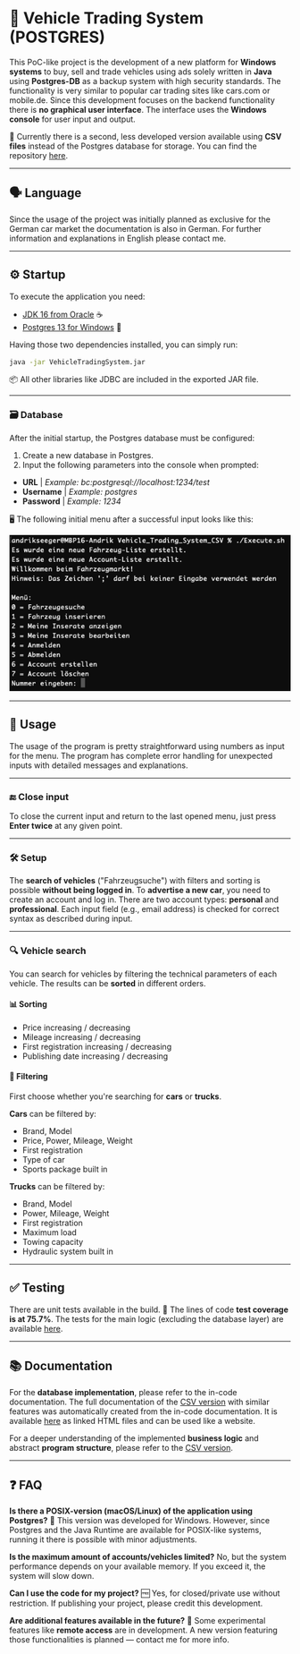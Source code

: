 <!--Copyright Andrik Seeger 2022-->

# 🚗 Vehicle Trading System (POSTGRES)

This PoC-like project is the development of a new platform for **Windows systems** to buy, sell and trade vehicles using ads solely written in **Java** using **Postgres-DB** as a backup system with high security standards.
The functionality is very similar to popular car trading sites like cars.com or mobile.de.
Since this development focuses on the backend functionality there is **no graphical user interface**.
The interface uses the **Windows console** for user input and output.

🔁 Currently there is a second, less developed version available using **CSV files** instead of the Postgres database for storage.
You can find the repository [here](https://github.com/AndrikSeeger/VehicleTradingSystem_CSV).

---

## 🗣️ Language

Since the usage of the project was initially planned as exclusive for the German car market the documentation is also in German.
For further information and explanations in English please contact me.

---

## ⚙️ Startup

To execute the application you need:

* [JDK 16 from Oracle](https://www.oracle.com/java/technologies/downloads/#java16) ☕
* [Postgres 13 for Windows](https://www.postgresql.org/download/windows/) 🐘

Having those two dependencies installed, you can simply run:

```bash
java -jar VehicleTradingSystem.jar
```

📦 All other libraries like JDBC are included in the exported JAR file.

---

### 🗃️ Database

After the initial startup, the Postgres database must be configured:

1. Create a new database in Postgres.
2. Input the following parameters into the console when prompted:

* **URL** | *Example: bc\:postgresql://localhost:1234/test*
* **Username** | *Example: postgres*
* **Password** | *Example: 1234*

🖥️ The following initial menu after a successful input looks like this:

<p align="center">
<img src="https://raw.githubusercontent.com/AndrikSeeger/VehicleTradingSystem_POSTGRES/master/Ressources/Startup.png"/>
</p>

---

## 🧭 Usage

The usage of the program is pretty straightforward using numbers as input for the menu.
The program has complete error handling for unexpected inputs with detailed messages and explanations.

---

### 🔚 Close input

To close the current input and return to the last opened menu, just press **Enter twice** at any given point.

---

### 🛠️ Setup

The **search of vehicles** ("Fahrzeugsuche") with filters and sorting is possible **without being logged in**.
To **advertise a new car**, you need to create an account and log in.
There are two account types: **personal** and **professional**.
Each input field (e.g., email address) is checked for correct syntax as described during input.

---

### 🔍 Vehicle search

You can search for vehicles by filtering the technical parameters of each vehicle.
The results can be **sorted** in different orders.

#### 📊 Sorting

* Price increasing / decreasing
* Mileage increasing / decreasing
* First registration increasing / decreasing
* Publishing date increasing / decreasing

#### 🎯 Filtering

First choose whether you're searching for **cars** or **trucks**.

**Cars** can be filtered by:

* Brand, Model
* Price, Power, Mileage, Weight
* First registration
* Type of car
* Sports package built in

**Trucks** can be filtered by:

* Brand, Model
* Power, Mileage, Weight
* First registration
* Maximum load
* Towing capacity
* Hydraulic system built in

---

## ✅ Testing

There are unit tests available in the build.
🧪 The lines of code **test coverage is at 75.7%**.
The tests for the main logic (excluding the database layer) are available [here](https://github.com/AndrikSeeger/VehicleTradingSystem_POSTGRES/tree/main/Tests).

---

## 📚 Documentation

For the **database implementation**, please refer to the in-code documentation.
The full documentation of the [CSV version](https://github.com/AndrikSeeger/VehicleTradingSystem_CSV) with similar features was automatically created from the in-code documentation.
It is available [here](https://github.com/AndrikSeeger/VehicleTradingSystem_CSV/tree/main/Documentation) as linked HTML files and can be used like a website.

For a deeper understanding of the implemented **business logic** and abstract **program structure**, please refer to the [CSV version](https://github.com/AndrikSeeger/VehicleTradingSystem_CSV).

---

## ❓ FAQ

**Is there a POSIX-version (macOS/Linux) of the application using Postgres?**
🧠 This version was developed for Windows. However, since Postgres and the Java Runtime are available for POSIX-like systems, running it there is possible with minor adjustments.

**Is the maximum amount of accounts/vehicles limited?**
No, but the system performance depends on your available memory. If you exceed it, the system will slow down.

**Can I use the code for my project?**
🆓 Yes, for closed/private use without restriction.
If publishing your project, please credit this development.

**Are additional features available in the future?**
🧪 Some experimental features like **remote access** are in development.
A new version featuring those functionalities is planned — contact me for more info.

